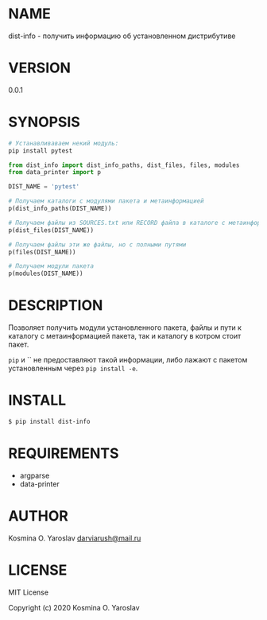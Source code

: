 # NAME

dist-info - получить информацию об установленном дистрибутиве

# VERSION

0.0.1

# SYNOPSIS

```sh
# Устанавливаваем некий модуль:
pip install pytest
```

```python
from dist_info import dist_info_paths, dist_files, files, modules
from data_printer import p

DIST_NAME = 'pytest'

# Получаем каталоги с модулями пакета и метаинформацией
p(dist_info_paths(DIST_NAME))

# Получаем файлы из SOURCES.txt или RECORD файла в каталоге с метаинформацией
p(dist_files(DIST_NAME))

# Получаем файлы эти же файлы, но с полными путями
p(files(DIST_NAME))

# Получаем модули пакета
p(modules(DIST_NAME))
```

# DESCRIPTION

Позволяет получить модули установленного пакета, файлы и пути к каталогу с метаинформацией пакета, так и каталогу в котром стоит пакет.

`pip` и `` не предоставляют такой информации, либо лажают с пакетом установленным через `pip install -e`.

# INSTALL

```sh
$ pip install dist-info
```

# REQUIREMENTS

* argparse
* data-printer

# AUTHOR

Kosmina O. Yaroslav <darviarush@mail.ru>

# LICENSE

MIT License

Copyright (c) 2020 Kosmina O. Yaroslav

